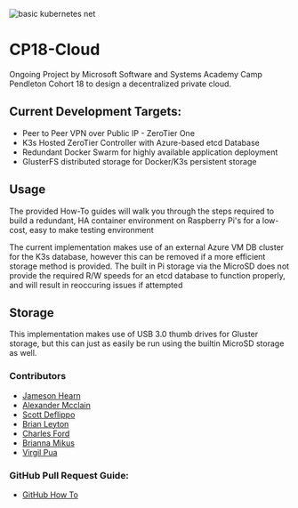 ![basic kubernetes net](https://user-images.githubusercontent.com/8126042/113806145-a946db80-9716-11eb-82c3-129c16e3ef80.png)

# CP18-Cloud
Ongoing Project by Microsoft Software and Systems Academy Camp Pendleton Cohort 18 to design a decentralized private cloud.

## Current Development Targets:
- Peer to Peer VPN over Public IP - ZeroTier One
- K3s Hosted ZeroTier Controller with Azure-based etcd Database
- Redundant Docker Swarm for highly available application deployment
- GlusterFS distributed storage for Docker/K3s persistent storage

## Usage
The provided How-To guides will walk you through the steps required to build a redundant, HA container environment on Raspberry Pi's for a low-cost, easy to make testing environment

The current implementation makes use of an external Azure VM DB cluster for the K3s database, however this can be removed if a more efficient storage method is provided. The built in Pi storage via the MicroSD does not provide the required R/W speeds for an etcd database to function properly, and will result in reoccuring issues if attempted
## Storage
This implementation makes use of USB 3.0 thumb drives for Gluster storage, but this can just as easily be run using the builtin MicroSD storage as well.
### Contributors

- [Jameson Hearn](https://www.linkedin.com/in/jameson-hearn/ "Jameson Hearn")
- [Alexander Mcclain](https://www.linkedin.com/in/alexander-mcclain/ "Alexander Mcclain")
- [Scott Deflippo](https://www.linkedin.com/in/scott-defillippo/ "Scott Deflippo")
- [Brian Leyton](https://www.linkedin.com/in/brian-leyton/ "Brian Leyton")
- [Charles Ford](https://www.linkedin.com/in/charlesford1/ "Charles Ford")
- [Brianna Mikus](https://www.linkedin.com/in/brianna-mikus/ "Brianna Mikus")
- [Virgil Pua](https://www.linkedin.com/in/virgil-pua/ "Virgil Pua")

### GitHub Pull Request Guide:
- [GitHub How To](https://opensource.com/article/19/7/create-pull-request-github)
